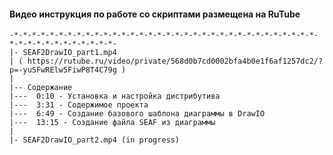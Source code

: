 #### Видео инструкция по работе со скриптами размещена на RuTube

    -*-*-*-*-*-*-*-*-*-*-*-*-*-*-*-*-*-*-*-*-*-*-*-*-*-*-*-*-*-*-*-*-*-*-*-*-*-*-*-*-*-*-*-*-*-*-
    |- SEAF2DrawIO_part1.mp4 
    | ( https://rutube.ru/video/private/568d0b7cd0002bfa4b0e1f6af1257dc2/?p=-yuSFwRElw5FiwP8T4C79g )
    |
    |-- Содержание
    |---  0:10 - Установка и настройка дистрибутива
    |---  3:31 - Содержимое проекта
    |---  6:49 - Создание базового шаблона диаграммы в DrawIO
    |---  13:15 - Создание файла SEAF из диаграммы
    |
    |- SEAF2DrawIO_part2.mp4 (in progress)


